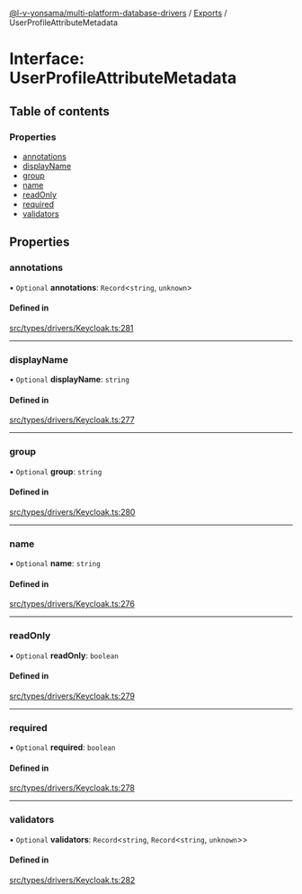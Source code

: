 [@l-v-yonsama/multi-platform-database-drivers](../README.md) / [Exports](../modules.md) / UserProfileAttributeMetadata

# Interface: UserProfileAttributeMetadata

## Table of contents

### Properties

- [annotations](UserProfileAttributeMetadata.md#annotations)
- [displayName](UserProfileAttributeMetadata.md#displayname)
- [group](UserProfileAttributeMetadata.md#group)
- [name](UserProfileAttributeMetadata.md#name)
- [readOnly](UserProfileAttributeMetadata.md#readonly)
- [required](UserProfileAttributeMetadata.md#required)
- [validators](UserProfileAttributeMetadata.md#validators)

## Properties

### annotations

• `Optional` **annotations**: `Record`\<`string`, `unknown`\>

#### Defined in

[src/types/drivers/Keycloak.ts:281](https://github.com/l-v-yonsama/db-drivers/blob/5e07a2a8db210268220a8900c4a67f54efd9527c/src/types/drivers/Keycloak.ts#L281)

___

### displayName

• `Optional` **displayName**: `string`

#### Defined in

[src/types/drivers/Keycloak.ts:277](https://github.com/l-v-yonsama/db-drivers/blob/5e07a2a8db210268220a8900c4a67f54efd9527c/src/types/drivers/Keycloak.ts#L277)

___

### group

• `Optional` **group**: `string`

#### Defined in

[src/types/drivers/Keycloak.ts:280](https://github.com/l-v-yonsama/db-drivers/blob/5e07a2a8db210268220a8900c4a67f54efd9527c/src/types/drivers/Keycloak.ts#L280)

___

### name

• `Optional` **name**: `string`

#### Defined in

[src/types/drivers/Keycloak.ts:276](https://github.com/l-v-yonsama/db-drivers/blob/5e07a2a8db210268220a8900c4a67f54efd9527c/src/types/drivers/Keycloak.ts#L276)

___

### readOnly

• `Optional` **readOnly**: `boolean`

#### Defined in

[src/types/drivers/Keycloak.ts:279](https://github.com/l-v-yonsama/db-drivers/blob/5e07a2a8db210268220a8900c4a67f54efd9527c/src/types/drivers/Keycloak.ts#L279)

___

### required

• `Optional` **required**: `boolean`

#### Defined in

[src/types/drivers/Keycloak.ts:278](https://github.com/l-v-yonsama/db-drivers/blob/5e07a2a8db210268220a8900c4a67f54efd9527c/src/types/drivers/Keycloak.ts#L278)

___

### validators

• `Optional` **validators**: `Record`\<`string`, `Record`\<`string`, `unknown`\>\>

#### Defined in

[src/types/drivers/Keycloak.ts:282](https://github.com/l-v-yonsama/db-drivers/blob/5e07a2a8db210268220a8900c4a67f54efd9527c/src/types/drivers/Keycloak.ts#L282)
